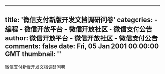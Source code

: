 
---
title: '微信支付新版开发文档调研问卷'
categories: 
    - 编程
    - 微信开放平台 - 微信开放社区 - 微信支付公告
author: 微信开放平台 - 微信开放社区 - 微信支付公告
comments: false
date: Fri, 05 Jan 2001 00:00:00 GMT
thumbnail: ''
---

<div>   
微信支付新版开发文档调研问卷  
</div>
            